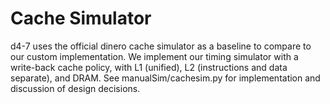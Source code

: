 # Cache Simulator
d4-7 uses the official dinero cache simulator as a baseline to compare to our custom implementation.
We implement our timing simulator with a write-back cache policy, with L1 (unified), L2 (instructions and data separate), and DRAM. 
See manualSim/cachesim.py for implementation and discussion of design decisions.
